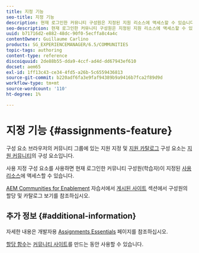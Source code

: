 ```yaml
---
title: 지정 기능
seo-title: 지정 기능
description: 현재 로그인한 커뮤니티 구성원은 지정된 지원 리소스에 액세스할 수 있습니다
seo-description: 현재 로그인한 커뮤니티 구성원은 지정된 지원 리소스에 액세스할 수 있습니다
uuid: b71716d2-e882-48dc-90f0-5ecffa8c4a4c
contentOwner: Guillaume Carlino
products: SG_EXPERIENCEMANAGER/6.5/COMMUNITIES
topic-tags: authoring
content-type: reference
discoiquuid: 2de88b55-dda9-4ccf-ad4d-dd67943ef610
docset: aem65
exl-id: 1ff13c43-ce34-4fd5-a26b-5c6559436813
source-git-commit: b220adf6fa3e9faf94389b9a9416b7fca2f89d9d
workflow-type: tm+mt
source-wordcount: '110'
ht-degree: 1%

---
```


# 지정 기능 {#assignments-feature}

구성 요소 브라우저의 커뮤니티 그룹에 있는 지원 지정 및 [지원 카탈로그](/help/communities/catalog.md) 구성 요소는 [지원 커뮤니티](/help/communities/overview.md#enablement-community)의 구성 요소입니다.

사용 지정 구성 요소를 사용하면 현재 로그인한 커뮤니티 구성원(학습자)이 지정된 [사용 리소스](/help/communities/resources.md)에 액세스할 수 있습니다.

[AEM Communities for Enablement](/help/communities/getting-started-enablement.md) 자습서에서 [게시된 사이트](/help/communities/enablement-published-site.md) 섹션에서 구성원의 할당 및 카탈로그 보기를 참조하십시오.

## 추가 정보 {#additional-information}

자세한 내용은 개발자용 [Assignments Essentials](/help/communities/essentials-assignments.md) 페이지를 참조하십시오.

[할당 함수](/help/communities/functions.md#assignments-function)는 [커뮤니티 사이트](/help/communities/sites-console.md)를 만드는 동안 사용할 수 있습니다.
